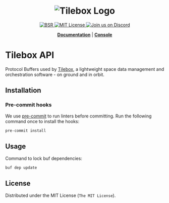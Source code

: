 <h1 align="center">
  <img src="https://storage.googleapis.com/tbx-web-assets-2bad228/banners/tilebox-banner.svg" alt="Tilebox Logo">
  <br>
</h1>

<div align="center">
  <a href="https://buf.build/tilebox/api">
    <img src="https://img.shields.io/badge/BSR-Module-0C65EC?style=flat-square&color=f43f5e" alt="BSR"/>
  </a>
  <a href="https://github.com/tilebox/api/blob/main/LICENSE">
    <img src="https://img.shields.io/github/license/tilebox/api.svg?style=flat-square&color=f43f5e" alt="MIT License"/>
  </a>
  <a href="https://tilebox.com/discord">
    <img src="https://img.shields.io/badge/Discord-%235865F2.svg?style=flat-square&logo=discord&logoColor=white" alt="Join us on Discord"/>
  </a>
</div>

<p align="center">
  <a href="https://docs.tilebox.com/introduction"><b>Documentation</b></a>
  |
  <a href="https://console.tilebox.com/"><b>Console</b></a>
</p>

# Tilebox API

Protocol Buffers used by [Tilebox](https://tilebox.com), a lightweight space data management and orchestration software - on ground and in orbit.

## Installation

### Pre-commit hooks

We use [pre-commit](https://pre-commit.com/) to run linters before committing. Run the following command once to install the hooks:

```bash
pre-commit install
````

## Usage

Command to lock buf dependencies:

```shell
buf dep update
```

## License

Distributed under the MIT License (`The MIT License`).
